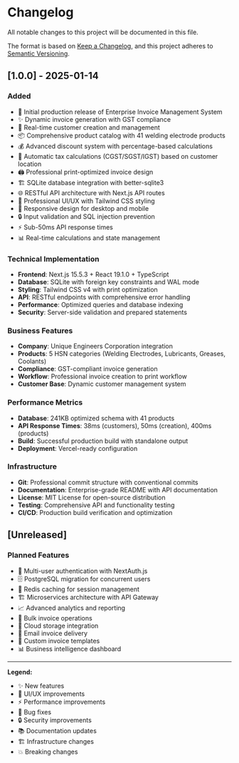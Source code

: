 # Changelog

All notable changes to this project will be documented in this file.

The format is based on [Keep a Changelog](https://keepachangelog.com/en/1.0.0/),
and this project adheres to [Semantic Versioning](https://semver.org/spec/v2.0.0.html).

## [1.0.0] - 2025-01-14

### Added
- 🎉 Initial production release of Enterprise Invoice Management System
- ✨ Dynamic invoice generation with GST compliance
- 👥 Real-time customer creation and management
- 📦 Comprehensive product catalog with 41 welding electrode products
- 💰 Advanced discount system with percentage-based calculations
- 🧮 Automatic tax calculations (CGST/SGST/IGST) based on customer location
- 🖨️ Professional print-optimized invoice design
- 🏗️ SQLite database integration with better-sqlite3
- 🌐 RESTful API architecture with Next.js API routes
- 🎨 Professional UI/UX with Tailwind CSS styling
- 📱 Responsive design for desktop and mobile
- 🔒 Input validation and SQL injection prevention
- ⚡ Sub-50ms API response times
- 📊 Real-time calculations and state management

### Technical Implementation
- **Frontend**: Next.js 15.5.3 + React 19.1.0 + TypeScript
- **Database**: SQLite with foreign key constraints and WAL mode
- **Styling**: Tailwind CSS v4 with print optimization
- **API**: RESTful endpoints with comprehensive error handling
- **Performance**: Optimized queries and database indexing
- **Security**: Server-side validation and prepared statements

### Business Features
- **Company**: Unique Engineers Corporation integration
- **Products**: 5 HSN categories (Welding Electrodes, Lubricants, Greases, Coolants)
- **Compliance**: GST-compliant invoice generation
- **Workflow**: Professional invoice creation to print workflow
- **Customer Base**: Dynamic customer management system

### Performance Metrics
- **Database**: 241KB optimized schema with 41 products
- **API Response Times**: 38ms (customers), 50ms (creation), 400ms (products)
- **Build**: Successful production build with standalone output
- **Deployment**: Vercel-ready configuration

### Infrastructure
- **Git**: Professional commit structure with conventional commits
- **Documentation**: Enterprise-grade README with API documentation
- **License**: MIT License for open-source distribution
- **Testing**: Comprehensive API and functionality testing
- **CI/CD**: Production build verification and optimization

## [Unreleased]

### Planned Features
- 🔐 Multi-user authentication with NextAuth.js
- 🗄️ PostgreSQL migration for concurrent users
- 🚀 Redis caching for session management
- 🏗️ Microservices architecture with API Gateway
- 📈 Advanced analytics and reporting
- 🔄 Bulk invoice operations
- 💾 Cloud storage integration
- 📧 Email invoice delivery
- 🎨 Custom invoice templates
- 📊 Business intelligence dashboard

---

**Legend:**
- ✨ New features
- 🎨 UI/UX improvements
- ⚡ Performance improvements
- 🐛 Bug fixes
- 🔒 Security improvements
- 📚 Documentation updates
- 🏗️ Infrastructure changes
- 💥 Breaking changes